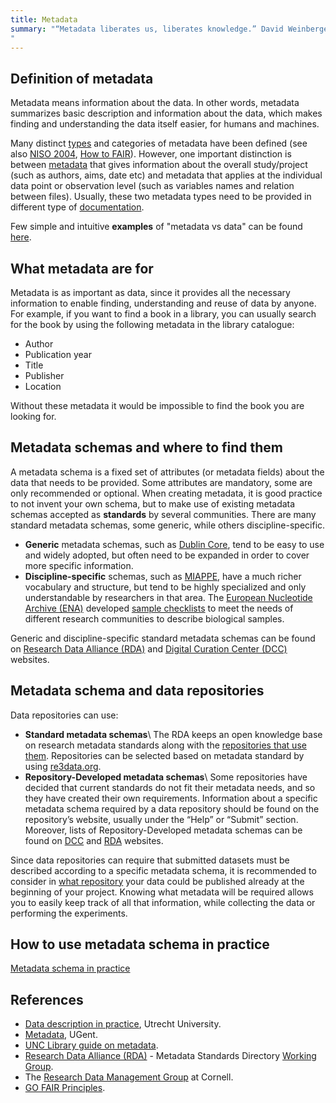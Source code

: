 ```yaml
---
title: Metadata
summary: "“Metadata liberates us, liberates knowledge.” David Weinberger (2008).
"
---
```


## Definition of metadata
Metadata means information about the data. In other words, metadata summarizes basic description and information about the data, which makes finding and understanding the data itself easier, for humans and machines.

Many distinct [types](https://en.wikipedia.org/wiki/Metadata#Types) and categories of metadata have been defined (see also [NISO 2004](https://marciazeng.slis.kent.edu/metadatabasics/types.htm), [How to FAIR](https://howtofair.dk/how-to-fair/metadata/#what-are-metadata)). However, one important distinction is between [metadata](metadata_in_practice) that gives information about the overall study/project (such as authors, aims, date etc) and metadata that applies at the individual data point or observation level (such as variables names and relation between files). Usually, these two metadata types need to be provided in different type of [documentation](data_documentation).

Few simple and intuitive **examples** of "metadata vs data" can be found [here](https://dataedo.com/kb/data-glossary/what-is-metadata).

## What metadata are for
Metadata is as important as data, since it provides all the necessary information to enable finding, understanding and reuse of data by anyone. For example, if you want to find a book in a library, you can usually search for the book by using the following metadata in the library catalogue:
* Author
* Publication year
* Title
* Publisher
* Location

Without these metadata it would be impossible to find the book you are looking for.

## Metadata schemas and where to find them
A metadata schema is a fixed set of attributes (or metadata fields) about the data that needs to be provided. Some attributes are mandatory, some are only recommended or optional. When creating metadata, it is good practice to not invent your own schema, but to make use of existing metadata schemas accepted as **standards** by several communities. There are many standard metadata schemas, some generic, while others discipline-specific.
* **Generic** metadata schemas, such as [Dublin Core](https://guides.library.ucsc.edu/c.php?g=618773&p=4306386), tend to be easy to use and widely adopted, but often need to be expanded in order to cover more specific information.
* **Discipline-specific** schemas, such as [MIAPPE](https://github.com/MIAPPE/MIAPPE/blob/master/MIAPPE_Checklist-Data-Model-v1.1/MIAPPE_templates/MIAPPEv1.1_training_spreadsheet.xlsx), have a much richer vocabulary and structure, but tend to be highly specialized and only understandable by researchers in that area. The [European Nucleotide Archive (ENA)](https://www.ebi.ac.uk/ena/submit/checklists) developed [sample checklists](https://www.ebi.ac.uk/ena/browser/checklists) to meet the needs of different research communities to describe biological samples.

Generic and discipline-specific standard metadata schemas can be found on [Research Data Alliance (RDA)](https://rd-alliance.github.io/metadata-directory/standards/) and [Digital Curation Center (DCC)](https://www.dcc.ac.uk/guidance/standards/metadata/list) websites.

## Metadata schema and data repositories
Data repositories can use:
* **Standard metadata schemas**\\
The RDA keeps an open knowledge base on research metadata standards along with the [repositories that use them](https://rd-alliance.github.io/metadata-directory/use_cases/). Repositories can be selected based on metadata standard by using [re3data.org](https://www.re3data.org/search?query=).
* **Repository-Developed metadata schemas**\\
Some repositories have decided that current standards do not fit their metadata needs, and so they have created their own requirements. Information about a specific metadata schema required by a data repository should be found on the repository’s website, usually under the “Help” or “Submit” section. Moreover, lists of Repository-Developed metadata schemas can be found on [DCC](https://www.dcc.ac.uk/resources/metadata-standards/repository-developed-metadata-schemas) and [RDA](https://rd-alliance.github.io/metadata-directory/standards/repository-developed-metadata-schemas) websites.

Since data repositories can require that submitted datasets must be described according to a specific metadata schema, it is recommended to consider in [what repository](data_management_steps) your data could be published already at the beginning of your project. Knowing what metadata will be required allows you to easily keep track of all that information, while collecting the data or performing the experiments.

## How to use metadata schema in practice
[Metadata schema in practice](metadata_in_practice)

## References
* [Data description in practice](https://www.uu.nl/en/research/research-data-management/guides/storing-and-preserving-data/data-description-in-practice#building), Utrecht University.
* [Metadata](https://www.ugent.be/en/research/datamanagement/during-research/documentation.htm#Metadata), UGent.
* [UNC Library guide on metadata](https://guides.lib.unc.edu/metadata).
* [Research Data Alliance (RDA)](https://www.rd-alliance.org/) - Metadata Standards Directory [Working Group](https://rd-alliance.github.io/metadata-directory/).
* The [Research Data Management Group](https://data.research.cornell.edu/) at Cornell.
* [GO FAIR Principles](https://www.go-fair.org/fair-principles/).
